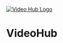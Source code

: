 [![Video Hub Logo](https://www.google.com/imgres?imgurl=https%3A%2F%2Flookaside.fbsbx.com%2Flookaside%2Fcrawler%2Fmedia%2F%3Fmedia_id%3D100063336964026&tbnid=-J2sMUeeaz55DM&vet=12ahUKEwi57OGDton-AhXlUOUKHQwTDgkQMygVegUIARCqAg..i&imgrefurl=https%3A%2F%2Fm.facebook.com%2Fvideohub.hu%2Fphotos%2F%3Fref%3Dpage_internal%26mt_nav%3D0&docid=8s9NfnY3-MEwRM&w=614&h=614&q=VideoHub&ved=2ahUKEwi57OGDton-AhXlUOUKHQwTDgkQMygVegUIARCqAg)]()

# VideoHub

